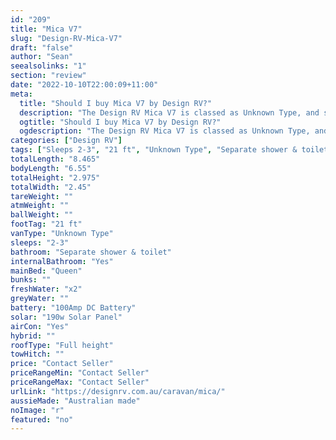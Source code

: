 ```yaml
---
id: "209"
title: "Mica V7"
slug: "Design-RV-Mica-V7"
draft: "false"
author: "Sean"
seealsolinks: "1"
section: "review"
date: "2022-10-10T22:00:09+11:00"
meta:
  title: "Should I buy Mica V7 by Design RV?"
  description: "The Design RV Mica V7 is classed as Unknown Type, and sleeps 2-3 people. It is Australian made and comes in at 21 ft. It generally has Separate shower & toilet."
  ogtitle: "Should I buy Mica V7 by Design RV?"
  ogdescription: "The Design RV Mica V7 is classed as Unknown Type, and sleeps 2-3 people. It is Australian made and comes in at 21 ft. It generally has Separate shower & toilet."
categories: ["Design RV"]
tags: ["Sleeps 2-3", "21 ft", "Unknown Type", "Separate shower & toilet", "Full height", "Price Unknown", "Australian made"]
totalLength: "8.465"
bodyLength: "6.55"
totalHeight: "2.975"
totalWidth: "2.45"
tareWeight: ""
atmWeight: ""
ballWeight: ""
footTag: "21 ft"
vanType: "Unknown Type"
sleeps: "2-3"
bathroom: "Separate shower & toilet"
internalBathroom: "Yes"
mainBed: "Queen"
bunks: ""
freshWater: "x2"
greyWater: ""
battery: "100Amp DC Battery"
solar: "190w Solar Panel"
airCon: "Yes"
hybrid: ""
roofType: "Full height"
towHitch: ""
price: "Contact Seller"
priceRangeMin: "Contact Seller"
priceRangeMax: "Contact Seller"
urlLink: "https://designrv.com.au/caravan/mica/"
aussieMade: "Australian made"
noImage: "r"
featured: "no"
---
```

